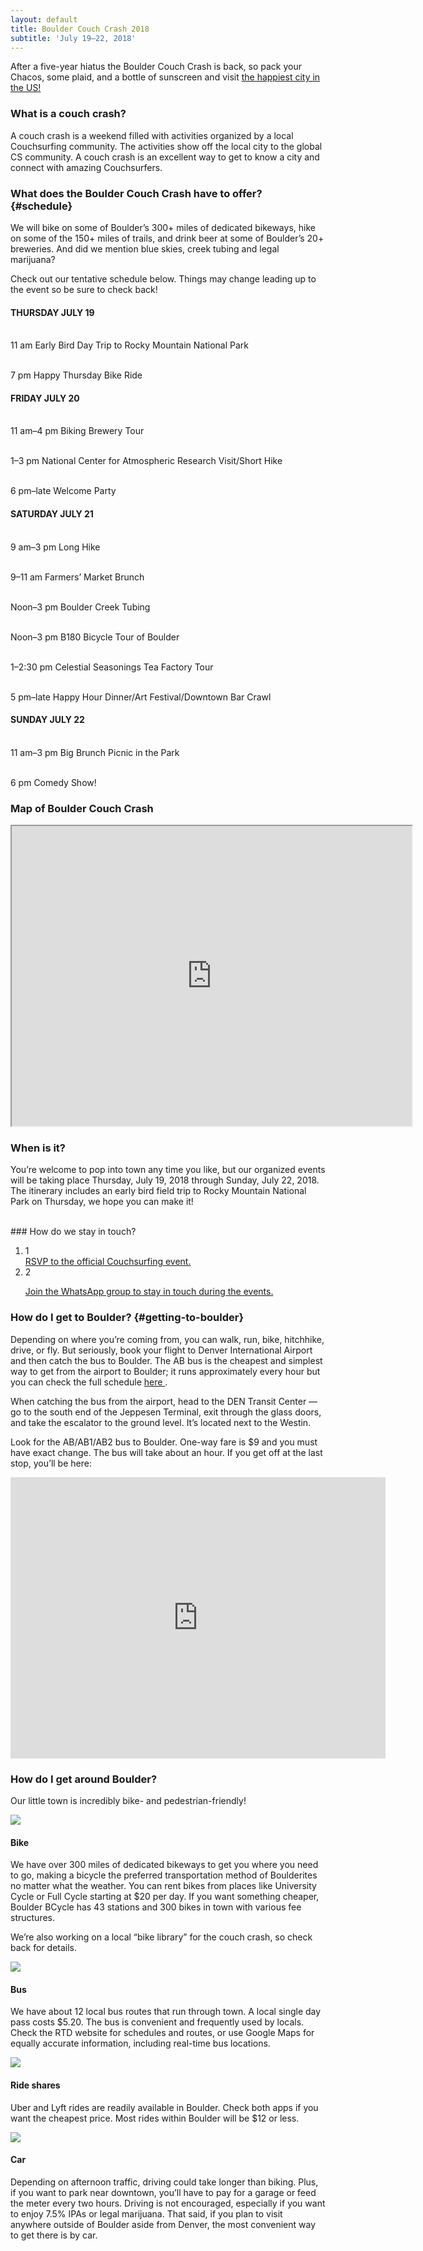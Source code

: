 ```yaml
---
layout: default
title: Boulder Couch Crash 2018
subtitle: 'July 19–22, 2018'
---
```

After a five-year hiatus the Boulder Couch Crash is back, so pack your Chacos, some plaid, and a bottle of sunscreen and visit <a href="https://www.nationalgeographic.com/travel/destinations/north-america/united-states/colorado/happiest-city-united-states-boulder-colorado-2017/"> the happiest city in the US! </a>

### What is a couch crash?

A couch crash is a weekend filled with activities organized by a local Couchsurfing community. The activities show off the local city to the global CS community. A couch crash is an excellent way to get to know a city and connect with amazing Couchsurfers.

### What does the Boulder Couch Crash have to offer? {#schedule}

We will bike on some of Boulder’s 300+ miles of dedicated bikeways, hike on some of the 150+ miles of trails, and drink beer at some of Boulder’s 20+ breweries. And did we mention blue skies, creek tubing and legal marijuana?

Check out our tentative schedule below. Things may change leading up to the event so be sure to check back!

#### THURSDAY JULY 19

<br>11 am Early Bird Day Trip to Rocky Mountain National Park

<br>7 pm Happy Thursday Bike Ride

#### FRIDAY JULY 20

<br>11 am–4 pm Biking Brewery Tour

<br>1–3 pm National Center for Atmospheric Research Visit/Short Hike

<br>6 pm–late Welcome Party

#### SATURDAY JULY 21

<br>9 am–3 pm Long Hike

<br>9–11 am Farmers’ Market Brunch

<br>Noon–3 pm Boulder Creek Tubing

<br>Noon–3 pm B180 Bicycle Tour of Boulder

<br>1–2:30 pm Celestial Seasonings Tea Factory Tour

<br>5 pm–late Happy Hour Dinner/Art Festival/Downtown Bar Crawl

#### SUNDAY JULY 22

<br>11 am–3 pm Big Brunch Picnic in the Park

<br>6 pm Comedy Show!


### Map of Boulder Couch Crash
<iframe src="https://www.google.com/maps/d/u/0/embed?mid=1wb84vXpnQJ_ksszm5Zy06ZVPCSmTnh0b" width="640" height="480"></iframe>

<br>

### When is it?

You’re welcome to pop into town any time you like, but our organized events will be taking place Thursday, July 19, 2018 through Sunday, July 22, 2018. The itinerary includes an early bird field trip to Rocky Mountain National Park on Thursday, we hope you can make it!

<br>
### How do we stay in touch?

<ol class="contact-methods">

<li class="contact-method">
  <div class="index">1</div>
  <div class="info">
    <a href="https://www.couchsurfing.com/events/boulder-couch-crash-2018"> RSVP to the official Couchsurfing event.
    </a>
  </div>
</li>

<li class="contact-method">
  <div class="index">2</div>
  <div class="whatsapp-content">
    <div class="whatsapp-logo" aria-role="image" aria-label="WhatsApp logo"></div>
    <p><a href="https://chat.whatsapp.com/JjishKz5CI9HsZPCqMzEPJ">Join the WhatsApp group to stay in touch during the events.</a></p>
  </div>
</li>

</ol>

### How do I get to Boulder? {#getting-to-boulder}

Depending on where you’re coming from, you can walk, run, bike, hitchhike, drive, or fly. But seriously, book your flight to Denver International Airport and then catch the bus to Boulder. The AB bus is the cheapest and simplest way to get from the airport to Boulder; it runs approximately every hour but you can check the full schedule <a href="http://www3.rtd-denver.com/schedules/getSchedule.action?runboardId=2514&routeId=AB&routeType=9&&direction=W-Bound&serviceType=3#direction"> here </a>.

When catching the bus from the airport, head to the DEN Transit Center — go to the south end of the Jeppesen Terminal, exit through the glass doors, and take the escalator to the ground level. It’s located next to the Westin.

Look for the AB/AB1/AB2 bus to Boulder. One-way fare is $9 and you must have exact change. The bus will take about an hour. If you get off at the last stop, you’ll be here:

<iframe
    class="map-embed"
    style="border: 0;"
    aria-label="Map of Downtown Boulder station"
    src="https://www.google.com/maps/embed?pb=!1m18!1m12!1m3!1d24446.906747955483!2d-105.28140612224962!3d40.011499976028574!2m3!1f0!2f0!3f0!3m2!1i1024!2i768!4f13.1!3m3!1m2!1s0x876bec28bedcb659%3A0x5070a558deeeb1ed!2sDowntown+Boulder+Station!5e0!3m2!1sen!2sus!4v1518495355476"
    width="600" height="450" frameborder="0" allowfullscreen="allowfullscreen">
  <span
      data-mce-type="bookmark"
      style="display: inline-block; width: 0px; overflow: hidden; line-height: 0;"
      class="mce_SELRES_start"></span>
</iframe> 

### How do I get around Boulder?

Our little town is incredibly bike- and pedestrian-friendly!

<div class="transport">
<div class="icon-container">
  <img aria-label="Bike" src="/assets/bike-icon.svg">
</div>
<div class="text">
  <h4>Bike</h4>
  <p>We have over 300 miles of dedicated bikeways to get you where you need to go, making a bicycle the preferred transportation method of Boulderites no matter what the weather. You can rent bikes from places like University Cycle or Full Cycle starting at $20 per day. If you want something cheaper, Boulder BCycle has 43 stations and 300 bikes in town with various fee structures.</p>
  <p>We’re also working on a local “bike library” for the couch crash, so check back for details.</p>
</div>
</div>

<div class="transport">
<div class="icon-container">
  <img aria-label="Bus" src="/assets/bus-icon.svg">
</div>
<div class="text">
  <h4>Bus</h4>
  <p>We have about 12 local bus routes that run through town. A local single day pass costs $5.20. The bus is convenient and frequently used by locals. Check the RTD website for schedules and routes, or use Google Maps for equally accurate information, including real-time bus locations.</p>
</div>
</div>

<div class="transport">
<div class="icon-container">
  <img aria-label="Ride share" src="/assets/ride-share-icon.svg">
</div>
<div class="text">
  <h4>Ride shares</h4>
  <p>Uber and Lyft rides are readily available in Boulder. Check both apps if you want the cheapest price. Most rides within Boulder will be $12 or less.</p>
</div>
</div>

<div class="transport">
<div class="icon-container">
  <img aria-label="Car" src="/assets/car-icon.svg">
</div>
<div class="text">
  <h4>Car</h4>
  <p>Depending on afternoon traffic, driving could take longer than biking. Plus, if you want to park near downtown, you’ll have to pay for a garage or feed the meter every two hours. Driving is not encouraged, especially if you want to enjoy 7.5% IPAs or legal marijuana. That said, if you plan to visit anywhere outside of Boulder aside from Denver, the most convenient way to get there is by car.</p>
</div>
</div>
